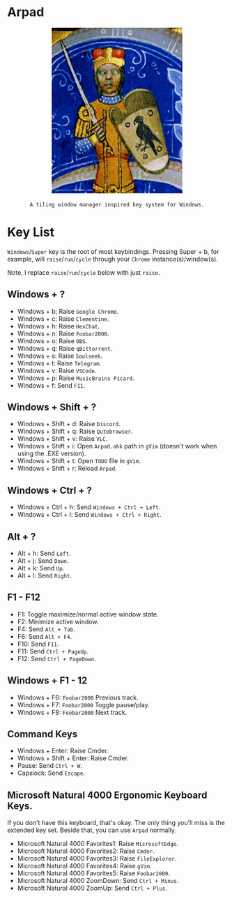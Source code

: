 # Arpad
<center>
    <img src="arpad.jpg" width=300px>

    A tiling window manager inspired key system for Windows.
</center>

# Key List
`Windows`/`Super` key is the root of most keybindings. Pressing Super + b, for example, will `raise`/`run`/`cycle` through your `Chrome` instance(s)/window(s).

Note, I replace `raise`/`run`/`cycle` below with just `raise`.

## Windows + ?
- Windows + b: Raise `Google Chrome`.
- Windows + c: Raise `Clementine`.
- Windows + h: Raise `HexChat`.
- Windows + n: Raise `Foobar2000`.
- Windows + o: Raise `OBS`.
- Windows + q: Raise `qBittorrent`.
- Windows + s: Raise `Soulseek`.
- Windows + t: Raise `Telegram`.
- Windows + v: Raise `VSCode`.
- Windows + p: Raise `MusicBrains Picard`.
- Windows + f: Send `F11`.

## Windows + Shift + ?
- Windows + Shift + d: Raise `Discord`.
- Windows + Shift + q: Raise `Qutebrowser`.
- Windows + Shift + v: Raise `VLC`.
- Windows + Shift + i: Open `Arpad.ahk` path in `gVim` (doesn't work when using the .EXE version).
- Windows + Shift + t: Open `TODO` file in `gVim`.
- Windows + Shift + r: Reload `Arpad`.

## Windows + Ctrl + ?
- Windows + Ctrl + h: Send `Windows + Ctrl + Left`.
- Windows + Ctrl + l: Send `Windows + Ctrl + Right`.

## Alt + ?
- Alt + h: Send `Left`.
- Alt + j: Send `Down`.
- Alt + k: Send `Up`.
- Alt + l: Send `Right`.

## F1 - F12
- F1: Toggle maximize/normal active window state.
- F2: Minimize active window.
- F4: Send `Alt + Tab`.
- F6: Send `Alt + F4`.
- F10: Send `F11`.
- F11: Send `Ctrl + PageUp`.
- F12: Send `Ctrl + PageDown`.

## Windows + F1 - 12
- Windows + F6: `Foobar2000` Previous track.
- Windows + F7: `Foobar2000` Toggle pause/play.
- Windows + F8: `Foobar2000` Next track.

## Command Keys
- Windows + Enter: Raise Cmder.
- Windows + Shift + Enter: Raise Cmder.
- Pause: Send `Ctrl + W`.
- Capslock: Send `Escape`.

## Microsoft Natural 4000 Ergonomic Keyboard Keys.
If you don't have this keyboard, that's okay. The only thing you'll miss is the extended key set. Beside that, you can use `Arpad` normally.

- Microsoft Natural 4000 Favorites1: Raise `MicrosoftEdge`.
- Microsoft Natural 4000 Favorites2: Raise `Cmder`.
- Microsoft Natural 4000 Favorites3: Raise `FileExplorer`.
- Microsoft Natural 4000 Favorites4: Raise `gVim`.
- Microsoft Natural 4000 Favorites5: Raise `Foobar2000`.
- Microsoft Natural 4000 ZoomDown: Send `Ctrl + Minus`.
- Microsoft Natural 4000 ZoomUp: Send `Ctrl + Plus`.